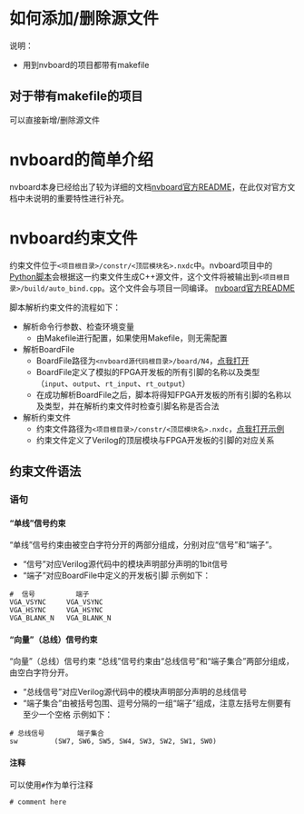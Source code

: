 # 如何添加/删除源文件
说明：
- 用到nvboard的项目都带有makefile
## 对于带有makefile的项目
可以直接新增/删除源文件

# nvboard的简单介绍
nvboard本身已经给出了较为详细的文档[nvboard官方README](nvboard/README.md)，在此仅对官方文档中未说明的重要特性进行补充。


# nvboard约束文件
约束文件位于`<项目根目录>/constr/<顶层模块名>.nxdc`中。nvboard项目中的[Python脚本](nvboard/scripts/auto_pin_bind.py)会根据这一约束文件生成C++源文件，这个文件将被输出到`<项目根目录>/build/auto_bind.cpp`。这个文件会与项目一同编译。
[nvboard官方README](nvboard/README.md)

脚本解析约束文件的流程如下：
- 解析命令行参数、检查环境变量
  - 由Makefile进行配置，如果使用Makefile，则无需配置
- 解析BoardFile
  - BoardFile路径为`<nvboard源代码根目录>/board/N4`，[点我打开](nvboard/board/N4)
  - BoardFile定义了模拟的FPGA开发板的所有引脚的名称以及类型（`input`、`output`、`rt_input`、`rt_output`）
  - 在成功解析BoardFile之后，脚本将得知FPGA开发板的所有引脚的名称以及类型，并在解析约束文件时检查引脚名称是否合法
- 解析约束文件
  - 约束文件路径为`<项目根目录>/constr/<顶层模块名>.nxdc`，[点我打开示例](nvboard_demo_full_proj/constr/top.nxdc)
  - 约束文件定义了Verilog的顶层模块与FPGA开发板的引脚的对应关系


## 约束文件语法
### 语句
#### “单线”信号约束
“单线”信号约束由被空白字符分开的两部分组成，分别对应“信号”和“端子”。
- “信号”对应Verilog源代码中的模块声明部分声明的1bit信号
- “端子”对应BoardFile中定义的开发板引脚
示例如下：
```
#  信号          端子
VGA_VSYNC     VGA_VSYNC
VGA_HSYNC     VGA_HSYNC
VGA_BLANK_N   VGA_BLANK_N
```
#### “向量”（总线）信号约束
“向量”（总线）信号约束
“总线”信号约束由“总线信号”和“端子集合”两部分组成，由空白字符分开。
- “总线信号”对应Verilog源代码中的模块声明部分声明的总线信号
- “端子集合”由被括号包围、逗号分隔的一组“端子”组成，注意左括号左侧要有至少一个空格
示例如下：
```
# 总线信号        端子集合
sw         (SW7, SW6, SW5, SW4, SW3, SW2, SW1, SW0) 
```

#### 注释
可以使用`#`作为单行注释
```
# comment here
```
